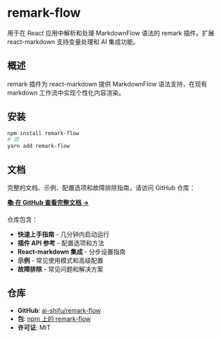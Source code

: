 # remark-flow

用于在 React 应用中解析和处理 MarkdownFlow 语法的 remark 插件。扩展 react-markdown 支持变量处理和 AI 集成功能。

## 概述

remark 插件为 react-markdown 提供 MarkdownFlow 语法支持，在现有 markdown 工作流中实现个性化内容渲染。

## 安装

```bash
npm install remark-flow
# 或
yarn add remark-flow
```

## 文档

完整的文档、示例、配置选项和故障排除指南，请访问 GitHub 仓库：

**[📚 在 GitHub 查看完整文档 →](https://github.com/ai-shifu/remark-flow)**

仓库包含：

- **快速上手指南** - 几分钟内启动运行
- **插件 API 参考** - 配置选项和方法
- **React-markdown 集成** - 分步设置指南
- **示例** - 常见使用模式和高级配置
- **故障排除** - 常见问题和解决方案

## 仓库

- **GitHub**: [ai-shifu/remark-flow](https://github.com/ai-shifu/remark-flow)
- **包**: [npm 上的 remark-flow](https://www.npmjs.com/package/remark-flow)
- **许可证**: MIT

